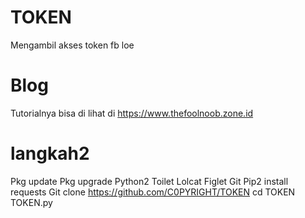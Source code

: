 # TOKEN
Mengambil akses token fb loe 
# Blog
Tutorialnya bisa di lihat di https://www.thefoolnoob.zone.id
# langkah2
Pkg update
Pkg upgrade
Python2
Toilet
Lolcat
Figlet
Git
Pip2 install requests
Git clone https://github.com/C0PYRIGHT/TOKEN
cd TOKEN
TOKEN.py
